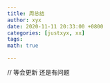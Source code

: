 ```yaml
---
title: 周总结
author: xyx
date: 2020-11-11 20:33:00 +0800
categories: [justxyx, xx]
tags: 
math: true

---
```


//
等会更新
还是有问题
